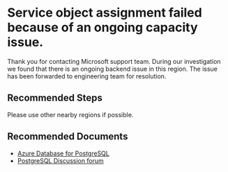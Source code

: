 <properties
	pageTitle="Service Objective Assignment Failed"
	description="Service object assignment failed because of an ongoing capacity issue."
	infoBubbleText="Found create server operation failed because there is an ongoing capacity issue. See details on the right"
	service="microsoft.dbforpostgresql"
	resource="dbforpostgresql"
	authors="Xin-Cheng"
	ms.author="chengxin"
	displayOrder="100"
	articleId="dbforpostgresql-asc-operation-capacity"
	diagnosticScenario="OrcasPostgresOperationFailure"
	selfHelpType="rca"
	supportTopicIds="32639966, 32639980, 32639988, 32639998, 32640024, 32640028"
	resourceTags="windows, linux"
	productPesIds="16222"
	cloudEnvironments="public"
/>

# Service object assignment failed because of an ongoing capacity issue.

<!--issueDescription-->
Thank you for contacting Microsoft support team. During our investigation we found that there is an ongoing backend issue in this region. The issue has been forwarded to engineering team for resolution.
<!--/issueDescription-->

## **Recommended Steps**
Please use other nearby regions if possible.

## **Recommended Documents**
* [Azure Database for PostgreSQL](https://azure.microsoft.com/services/postgresql/)
* [PostgreSQL Discussion forum](https://social.msdn.microsoft.com/Forums/home?forum=AzureDatabaseforPostgreSQL)
